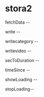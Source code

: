 # stora2

fetchData -- 

write --  

writecategory -- 

writevideo --

secToDuration --

timeSince -- 

showLoading -- 

stopLoading--